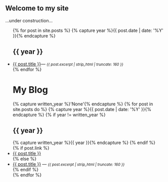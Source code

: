 ## Welcome to my site

...under construction...

<ul>
  {% for post in site.posts %}
  {% capture year %}{{ post.date | date: '%Y' }}{% endcapture %}
  <h2>{{ year }}</h2>
    <li>
      <a href="{{ post.url }}">{{ post.title }}</a>&#8212; <i><small>{{ post.excerpt | strip_html | truncate: 160 }}</small></i>
    </li>
  {% endfor %}
</ul>


<div class="toc">
  <ul class="post">
  <h1>My Blog</h1>
  {% capture written_year %}'None'{% endcapture %}
  {% for post in site.posts do %}
       {% capture year %}{{ post.date | date: '%Y' }}{% endcapture %}
    {% if year != written_year %}
      <h2>{{ year }}</h2>
      {% capture written_year %}{{ year }}{% endcapture %}
    {% endif %}
    <article>
      {% if post.link %}
        <li class="post-title">
          <a href="{{ site.baseurl }}{{ post.url }}" title="{{ post.title }}">{{ post.title }}</a> <a href="{{ post.link }}" target="_blank" title="{{ post.title }}"><i class="fa fa-link"></i></a></li>
      {% else %}
        <li><a href="{{ site.baseurl }}{{ post.url }}" title="{{ post.title }}">{{ post.title }}</a> &#8212; <i><small>{{ post.excerpt | strip_html | truncate: 160 }}</small></i></li>
      {% endif %}
    </article>
  {% endfor %}
    </ul>
</div>

